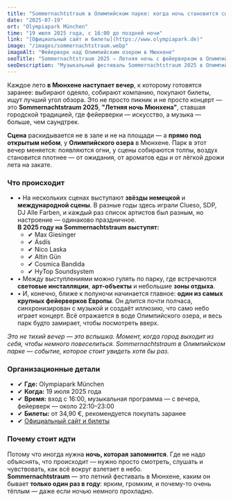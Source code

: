 ```yaml
---
title: "Sommernachtstraum в Олимпийском парке: когда ночь становится сценой"
date: "2025-07-19"
ort: "Olympiapark München"
time: "19 июля 2025 года, с 16:00 до поздней ночи"
link: "[Официальный сайт и билеты](https://www.olympiapark.de)"
image: "/images/sommernachtstraum.webp"
imageAlt: "Фейерверк над Олимпийским озером в Мюнхене"
seoTitle: "Sommernachtstraum 2025 — Летняя ночь с фейерверком в Олимпийском парке Мюнхена"
seoDescription: "Музыкальный фестиваль Sommernachtstraum 2025 в Олимпийском парке Мюнхена: концерты, световые шоу и один из крупнейших фейерверков Европы. Вечер, который запомнится."
---
```


Каждое лето **в Мюнхене наступает вечер**, к которому готовятся заранее: выбирают одеяло, собирают компанию, покупают билеты, ищут лучший угол обзора. Это не просто пикник и не просто концерт — это **Sommernachtstraum 2025**, **"Летняя ночь Мюнхена"**, ставшая городской традицией, где фейерверки — искусство, а музыка — больше, чем саундтрек.

**Сцена** раскидывается не в зале и не на площади — а **прямо под открытым небом**, у **Олимпийского озера** в Мюнхене. Парк в этот вечер меняется: появляются огни, у сцены собираются толпы, воздух становится плотнее — от ожидания, от ароматов еды и от лёгкой дрожи лета на закате.

### Что происходит

- • На нескольких сценах выступают **звёзды немецкой** и **международной сцены**. В разные годы здесь играли Clueso, SDP, DJ Alle Farben, и каждый раз список артистов был разным, но настроение — одинаково праздничное.  
  **В 2025 году на Sommernachtstraum выступят:**
  - ✔ Max Giesinger
  - ✔ Ásdís
  - ✔ Nico Laska
  - ✔ Altin Gün
  - ✔ Cosmica Bandida
  - ✔ HyTop Soundsystem
- • Между выступлениями можно гулять по парку, где встречаются **световые инсталляции**, **арт-объекты** и небольшие **зоны отдыха**.
- • И, конечно, ближе к полуночи начинается главное: **один из самых крупных фейерверков Европы**. Он длится почти полчаса, синхронизирован с музыкой и создаёт иллюзию, что само небо играет концерт. Всё отражается в воде Олимпийского озера, и весь парк будто замирает, чтобы посмотреть вверх.

_Это не тихий вечер — это вспышка. Момент, когда город выходит из себя, чтобы немного повеселиться. Sommernachtstraum в Олимпийском парке — событие, которое стоит увидеть хотя бы раз._

### Организационные детали

- ✔ **Где:** Olympiapark München  
- ✔ **Когда:** 19 июля 2025 года  
- ✔ **Время:** вход с 16:00, музыкальная программа — с вечера, фейерверк — около 22:10–23:00  
- ✔ **Билеты:** от 34,90 €, рекомендуется покупать заранее  
- ✔ [Официальный сайт и билеты](https://www.olympiapark.de)


### Почему стоит идти

Потому что иногда нужна **ночь, которая запомнится**. Где не надо объяснять, что происходит — нужно просто смотреть, слушать и чувствовать, как всё вокруг взлетает в небо.  
**Sommernachtstraum** — это летний фестиваль в Мюнхене, каким он бывает **только один раз в году**: ярким, громким, и почему-то очень тёплым — даже если ночью немного прохладно.
